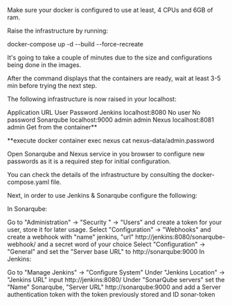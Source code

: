 Make sure your docker is configured to use at least, 4 CPUs and 6GB of ram.



Raise the infrastructure by running:

docker-compose up -d --build --force-recreate



It's going to take a couple of minutes due to the size and configurations being done in the images.

After the command displays that the containers are ready, wait at least 3-5 min before trying the next step.



The following infrastructure is now raised in your localhost:

Application	URL	User  	Password
Jenkins	localhost:8080	No user	No password
Sonarqube	localhost:9000	admin	admin
Nexus	localhost:8081	admin	Get from the container**








**execute docker container exec nexus cat nexus-data/admin.password



Open Sonarqube and Nexus service in you browser to configure new passwords as it is a required step for initial configuration.

You can check the details of the infrastructure by consulting the docker-compose.yaml file.

Next, in order to use Jenkins & Sonarqube configure the following:

In Sonarqube:

Go to "Administration" -> "Security " -> "Users" and create a token for your user, store it for later usage.
Select "Configuration" -> "Webhooks" and create a webhook with "name" jenkins, "url" http://jenkins:8080/sonarqube-webhook/ and a secret word of your choice
Select "Configuration" -> "General" and set the "Server base URL" to http://sonarqube:9000
In Jenkins:

Go to "Manage Jenkins" -> "Configure System"
Under "Jenkins Location" -> "Jenkins URL" input http://jenkins:8080/
Under "SonarQube servers" set the "Name" Sonarqube, "Server URL" http://sonarqube:9000 and add a Server authentication token with the token previously stored and ID sonar-token
